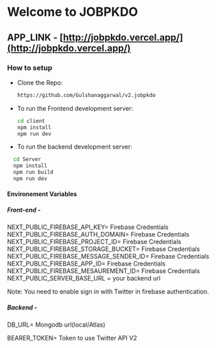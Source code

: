# Welcome to JOBPKDO

## APP_LINK - [http://jobpkdo.vercel.app/](http://jobpkdo.vercel.app/)

### How to setup

- Clone the Repo:

  ```bash
  https://github.com/Gulshanaggarwal/v2.jobpkdo
  ```

- To run the Frontend development server:

  ```bash
  cd client
  npm install
  npm run dev
  ```

- To run the backend development server:

```bash
  cd Server
  npm install
  npm run build
  npm run dev
  ```

#### Environement Variables

##### Front-end -

NEXT_PUBLIC_FIREBASE_API_KEY= Firebase Credentials
NEXT_PUBLIC_FIREBASE_AUTH_DOMAIN= Firebase Credentials
NEXT_PUBLIC_FIREBASE_PROJECT_ID= Firebase Credentials
NEXT_PUBLIC_FIREBASE_STORAGE_BUCKET= Firebase Credentials
NEXT_PUBLIC_FIREBASE_MESSAGE_SENDER_ID= Firebase Credentials
NEXT_PUBLIC_FIREBASE_APP_ID= Firebase Credentials
NEXT_PUBLIC_FIREBASE_MESAUREMENT_ID= Firebase Credentials
NEXT_PUBLIC_SERVER_BASE_URL = your backend url

Note: You need to enable sign in with Twitter in firebase authentication.

##### Backend -

DB_URL= Mongodb url(local/Atlas)

BEARER_TOKEN= Token to use Twitter API V2
